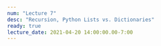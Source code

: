 ```yaml
---
num: "Lecture 7"
desc: "Recursion, Python Lists vs. Dictionaries"
ready: true
lecture_date: 2021-04-20 14:00:00.00-7:00
---
```

